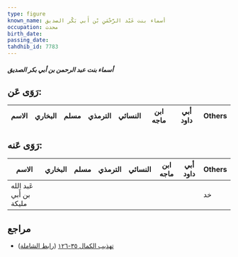 ```yaml
---
type: figure
known_name: أسماء بنت عَبْد الرَّحْمَنِ بْن أَبي بَكْر الصديق
occupation: محدث
birth_date:
passing_date:
tahdhib_id: 7783
---
```

##### أسماء بنت عبد الرحمن بن أبي بكر الصديق

## رَوَى عَن:
| الاسم | البخاري | مسلم | الترمذي | النسائي | ابن ماجه | أبي داود | Others |
| ----- | ------- | ---- | ------- | ------- | -------- | -------- | ------ |
## رَوَى عَنه:
| الاسم                   | البخاري | مسلم | الترمذي | النسائي | ابن ماجه | أبي داود | Others |
| ----------------------- | ------- | ---- | ------- | ------- | -------- | -------- | ------ |
| عَبد الله بن أَبي مليكة |         |      |         |         |          |          | خد     |
## مراجع
- [تهذيب الكمال ٣٥-١٢٦](obsidian://open?vault=Tahdhib-al-Kamal&file=Figures/٧٧٨٣-أسماء%20بنت%20عبد%20الرحمن%20بن%20أبي%20بكر%20الصديق) ([رابط الشاملة](https://shamela.ws/book/3722/18725))